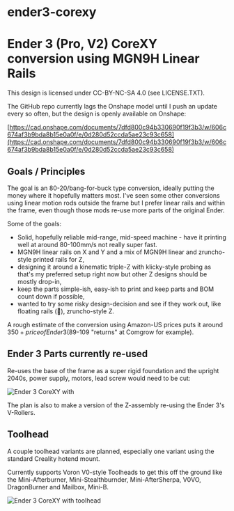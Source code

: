 # ender3-corexy

# Ender 3 (Pro, V2) CoreXY conversion using MGN9H Linear Rails

This design is licensed under CC-BY-NC-SA 4.0 (see LICENSE.TXT).

The GitHub repo currently lags the Onshape model until I push an update every so often, but the design is openly available on Onshape:

[https://cad.onshape.com/documents/7dfd800c94b330690f19f3b3/w/606c674af3b9bda8b15e0a0f/e/0d280d52ccda5ae23c93c658](https://cad.onshape.com/documents/7dfd800c94b330690f19f3b3/w/606c674af3b9bda8b15e0a0f/e/0d280d52ccda5ae23c93c658)

## Goals / Principles

The goal is an 80-20/bang-for-buck type conversion, ideally putting the money where it hopefully matters most. I've seen some other conversions using linear motion rods outside the frame but I prefer linear rails and within the frame, even though those mods re-use more parts of the original Ender.

Some of the goals:
- Solid, hopefully reliable mid-range, mid-speed machine - have it printing well at around 80-100mm/s not really super fast.
- MGN9H linear rails on X and Y and a mix of MGN9H linear and zruncho-style printed rails for Z,
- designing it around a kinematic triple-Z with klicky-style probing as that's my preferred setup right now but other Z designs should be mostly drop-in,
- keep the parts simple-ish, easy-ish to print and keep parts and BOM count down if possible,
- wanted to try some risky design-decision and see if they work out, like floating rails (🫢), zruncho-style Z.

A rough estimate of the conversion using Amazon-US prices puts it around $350 + price of Ender 3 ($89-109 "returns" at Comgrow for example).

## Ender 3 Parts currently re-used

Re-uses the base of the frame as a super rigid foundation and the upright 2040s, power supply, motors, lead screw would need to be cut:

![Ender 3 CoreXY with](https://github.com/thingsapart/ender3-corexy/blob/main/images/Ender%203%20CoreXY%20Base.jpg?raw=true)

The plan is also to make a version of the Z-assembly re-using the Ender 3's V-Rollers.

## Toolhead

A couple toolhead variants are planned, especially one variant using the standard Creality hotend mount.

Currently supports Voron V0-style Toolheads to get this off the ground like the Mini-Afterburner, Mini-Stealthburnder, Mini-AfterSherpa, V0VO, DragonBurner and Mailbox, Mini-B.

![Ender 3 CoreXY with toolhead](https://github.com/thingsapart/ender3-corexy/blob/main/images/Ender%20CoreXY%20Voron%20Toolhead.jpg?raw=true)
